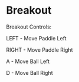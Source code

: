 # Breakout
Breakout Controls:

LEFT - Move Paddle Left

RIGHT - Move Paddle Right

A - Move Ball Left

D - Move Ball Right
